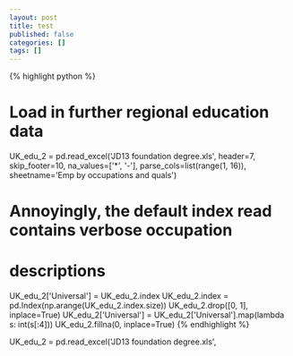 ```yaml
---
layout: post
title: test
published: false
categories: []
tags: []
---
```



{% highlight python %}
# Load in further regional education data
UK_edu_2 = pd.read_excel('JD13 foundation degree.xls',
                         header=7,
                         skip_footer=10,
                         na_values=['*', '-'],
                         parse_cols=list(range(1, 16)),
                         sheetname='Emp by occupations and quals')
# Annoyingly, the default index read contains verbose occupation
# descriptions
UK_edu_2['Universal'] = UK_edu_2.index
UK_edu_2.index = pd.Index(np.arange(UK_edu_2.index.size))
UK_edu_2.drop([0, 1], inplace=True)
UK_edu_2['Universal'] = UK_edu_2['Universal'].map(lambda s: int(s[:4]))
UK_edu_2.fillna(0, inplace=True)
{% endhighlight %}


UK_edu_2 = pd.read_excel('JD13 foundation degree.xls',
